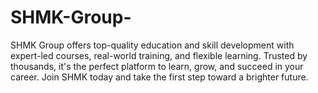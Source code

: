 # SHMK-Group-
SHMK Group offers top-quality education and skill development with expert-led courses, real-world training, and flexible learning. Trusted by thousands, it's the perfect platform to learn, grow, and succeed in your career. Join SHMK today and take the first step toward a brighter future.
